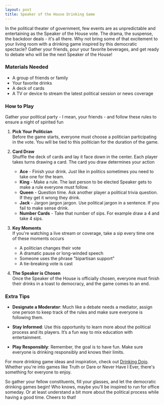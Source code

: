 ```yaml
---
layout: post
title: Speaker of the House Drinking Game
---
```



In the political theater of government, few events are as unpredictable and entertaining as the Speaker of the House vote. The drama, the suspense, the backdoor deals - it's all there. Why not bring some of that excitement to your living room with a drinking game inspired by this democratic spectacle? Gather your friends, pour your favorite beverages, and get ready to debate who will be the next Speaker of the House!

### Materials Needed

- A group of friends or family
- Your favorite drinks
- A deck of cards
- A TV or device to stream the latest political session or news coverage

### How to Play

Gather your political party - I mean, your friends - and follow these rules to ensure a night of spirited fun

1. **Pick Your Politician**  
   Before the game starts, everyone must choose a politician participating in the vote. You will be tied to this politician for the duration of the game.

2. **Card Draw**  
   Shuffle the deck of cards and lay it face down in the center. Each player takes turns drawing a card. The card you draw determines your action

      - **Ace** - Finish your drink. Just like in politics sometimes you need to take one for the team.
      - **King** - Make a rule. The last person to be elected Speaker gets to make a rule everyone must follow.
      - **Queen** - Question time. Ask another player a political trivia question. If they get it wrong they drink.
      - **Jack** - Jargon jargon jargon. Use political jargon in a sentence. If you fail to make sense drink.
      - **Number Cards** - Take that number of sips. For example draw a 4 and take 4 sips.

3. **Key Moments**  
   If you're watching a live stream or coverage, take a sip every time one of these moments occurs

   - A politician changes their vote
   - A dramatic pause or long-winded speech
   - Someone uses the phrase "bipartisan support"
   - A tie-breaking vote is cast

4. **The Speaker is Chosen**  
   Once the Speaker of the House is officially chosen, everyone must finish their drinks in a toast to democracy, and the game comes to an end.

### Extra Tips

- **Designate a Moderator**: Much like a debate needs a mediator, assign one person to keep track of the rules and make sure everyone is following them.
  
- **Stay Informed**: Use this opportunity to learn more about the political process and its players. It’s a fun way to mix education with entertainment.

- **Play Responsibly**: Remember, the goal is to have fun. Make sure everyone is drinking responsibly and knows their limits.

For more drinking game ideas and inspiration, check out [Drinking Dojo](https://drinkingdojo.com/). Whether you're into games like Truth or Dare or Never Have I Ever, there's something for everyone to enjoy.

So gather your fellow constituents, fill your glasses, and let the democratic drinking games begin! Who knows, maybe you'll be inspired to run for office someday. Or at least understand a bit more about the political process while having a good time. Cheers to that!